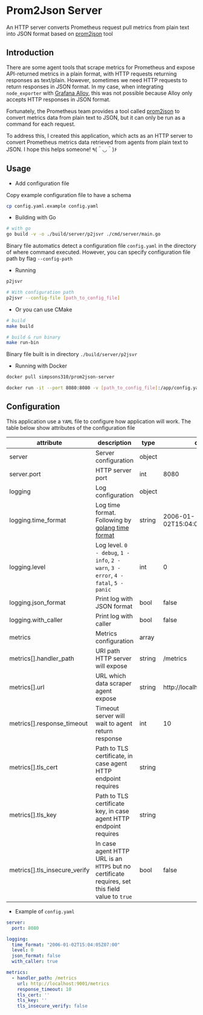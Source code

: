 # Prom2Json Server

An HTTP server converts Prometheus request pull metrics from plain text into JSON format based on [prom2json](https://github.com/prometheus/prom2json) tool

## Introduction

There are some agent tools that scrape metrics for Prometheus and expose API-returned metrics in a plain format, with HTTP requests returning responses as text/plain. However, sometimes we need HTTP requests to return responses in JSON format. In my case, when integrating `node_exporter` with [Grafana Alloy](https://grafana.com/docs/alloy/latest/), this was not possible because Alloy only accepts HTTP responses in JSON format.

Fortunately, the Prometheus team provides a tool called [prom2json](https://github.com/prometheus/prom2json) to convert metrics data from plain text to JSON, but it can only be run as a command for each request.

To address this, I created this application, which acts as an HTTP server to convert Prometheus metrics data retrieved from agents from plain text to JSON. I hope this helps someone! ٩(＾◡＾)۶

## Usage

- Add configuration file

Copy example configuration file to have a schema

```bash
cp config.yaml.example config.yaml
```

- Building with Go

```bash
# with go
go build -v -o ./build/server/p2jsvr ./cmd/server/main.go
```

Binary file automatics detect a configuration file `config.yaml` in the directory of where command executed. However, you can specify configuration file path by flag `--config-path`

- Running

```bash
p2jsvr

# With configuration path
p2jsvr --config-file [path_to_config_file]
```

- Or you can use CMake

```bash
# build
make build

# build & run binary
make run-bin
```

Binary file built is in directory `./build/server/p2jsvr`

- Running with Docker

```bash
docker pull simpsons310/prom2json-server

docker run -it --port 8080:8080 -v [path_to_config_file]:/app/config.yaml simpsons310/prom2json-server
```

## Configuration

This application use a `YAML` file to configure how application will work. The table below show attributes of the configuration file

| attribute                     | description                                                                                      | type   | default                       |
|-------------------------------|--------------------------------------------------------------------------------------------------|--------|-------------------------------|
| server                        | Server configuration                                                                             | object |                               |
| server.port                   | HTTP server port                                                                                 | int    | 8080                          |
| logging                       | Log configuration                                                                                | object |                               |
| logging.time_format           | Log time format. Following by [golang time format](https://pkg.go.dev/time#pkg-constants)        | string | 2006-01-02T15:04:05Z07:00     |
| logging.level                 | Log level. `0 - debug`, `1 - info`, `2 - warn`, `3 - error`, `4 - fatal`, `5 - panic`            | int    | 0                             |
| logging.json_format           | Print log with JSON format                                                                       | bool   | false                         |
| logging.with_caller           | Print log with caller                                                                            | bool   | false                         |
| metrics                       | Metrics configuration                                                                            | array  |                               |
| metrics[].handler_path        | URI path HTTP server will expose                                                                 | string | /metrics                      |
| metrics[].url                 | URL which data scraper agent expose                                                              | string | http://localhost:9001/metrics |
| metrics[].response_timeout    | Timeout server will wait to agent return response                                                | int    | 10                            |
| metrics[].tls_cert            | Path to TLS certificate, in case agent HTTP endpoint requires                                    | string |                               |
| metrics[].tls_key             | Path to TLS certificate key, in case agent HTTP endpoint requires                                | string |                               |
| metrics[].tls_insecure_verify | In case agent HTTP URL is an `HTTPS` but no certificate requires, set this field value to `true` | bool   | false                         |

- Example of `config.yaml`

```yaml
server:
  port: 8080

logging:
  time_format: "2006-01-02T15:04:05Z07:00"
  level: 0
  json_format: false
  with_caller: true

metrics:
  - handler_path: /metrics
    url: http://localhost:9001/metrics
    response_timeout: 10
    tls_cert: ''
    tls_key: ''
    tls_insecure_verify: false
```